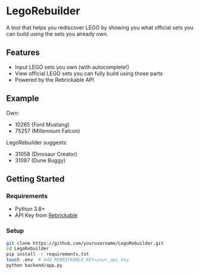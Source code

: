 # LegoRebuilder

A tool that helps you rediscover LEGO by showing you what official sets you can build using the sets you already own.

## Features

- Input LEGO sets you own (with autocomplete!)
- View official LEGO sets you can fully build using those parts
- Powered by the Rebrickable API

## Example

Own:
- 10265 (Ford Mustang)
- 75257 (Millennium Falcon)

LegoRebuilder suggests:
- 31058 (Dinosaur Creator)
- 31087 (Dune Buggy)

## Getting Started

### Requirements

- Python 3.8+
- API Key from [Rebrickable](https://rebrickable.com/api/)

### Setup

```bash
git clone https://github.com/yourusername/LegoRebuilder.git
cd LegoRebuilder
pip install -r requirements.txt
touch .env  # Add REBRICKABLE_KEY=your_api_key
python backend/app.py
